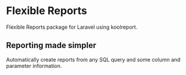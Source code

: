 # Flexible Reports

Flexible Reports package for Laravel using koolreport.

## Reporting made simpler

Automatically create reports from any SQL query and some column and parameter information.
